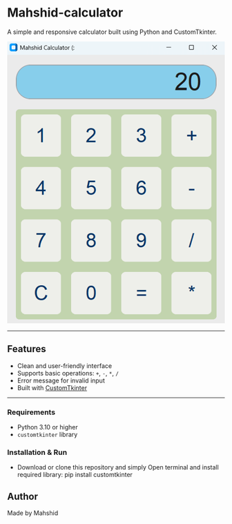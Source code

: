 # Mahshid-calculator

A simple and responsive calculator built using Python and CustomTkinter.

![Calculator Preview](images/Screenshot.png)

---

##  Features

- Clean and user-friendly interface
- Supports basic operations: `+`, `-`, `*`, `/`
- Error message for invalid input
- Built with [CustomTkinter](https://github.com/TomSchimansky/CustomTkinter)

---


###  Requirements

- Python 3.10 or higher
- `customtkinter` library

###  Installation & Run

- Download or clone this repository and simply Open terminal and install required library: pip install customtkinter

##  Author

Made by Mahshid 
